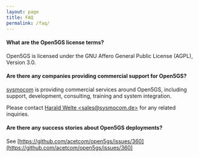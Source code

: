 ```yaml
---
layout: page
title: FAQ
permalink: /faq/
---
```


#### What are the Open5GS license terms?

Open5GS is licensed under the GNU Affero General Public License (AGPL), Version 3.0.

#### Are there any companies providing commercial support for Open5GS?

[sysmocom](https://sysmocom.de/) is providing commercial services around Open5GS,
including support, development, consulting, training and system integration.

Please contact [Harald Welte \<sales@sysmocom.de\>](mailto:sales@sysmocom.de) for any related inquiries.

#### Are there any success stories about Open5GS deployments?

See [https://github.com/acetcom/open5gs/issues/360](https://github.com/acetcom/open5gs/issues/360)
